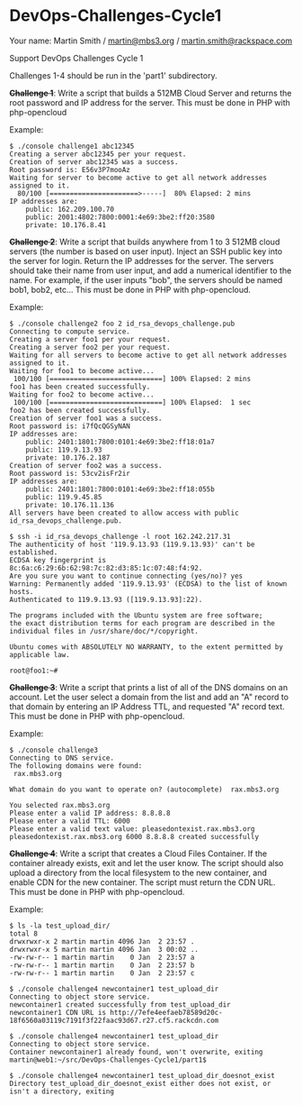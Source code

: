 DevOps-Challenges-Cycle1
========================

Your name: Martin Smith / martin@mbs3.org / martin.smith@rackspace.com

Support DevOps Challenges Cycle 1

Challenges 1-4 should be run in the 'part1' subdirectory.

~~__Challenge 1__~~: Write a script that builds a 512MB Cloud Server and returns the root password and IP address for the server. This must be done in PHP with php-opencloud 

Example:
```
$ ./console challenge1 abc12345
Creating a server abc12345 per your request.
Creation of server abc12345 was a success.
Root password is: E56v3P7mooAz
Waiting for server to become active to get all network addresses assigned to it.
  80/100 [======================>-----]  80% Elapsed: 2 mins 
IP addresses are:
	public: 162.209.100.70
	public: 2001:4802:7800:0001:4e69:3be2:ff20:3580
	private: 10.176.8.41
```

~~__Challenge 2__~~: Write a script that builds anywhere from 1 to 3 512MB cloud servers (the number is based on user input). Inject an SSH public key into the server for login. Return the IP addresses for the server. The servers should take their name from user input, and add a numerical identifier to the name. For example, if the user inputs "bob", the servers should be named bob1, bob2, etc... This must be done in PHP with php-opencloud. 

Example:
```
$ ./console challenge2 foo 2 id_rsa_devops_challenge.pub 
Connecting to compute service.
Creating a server foo1 per your request.
Creating a server foo2 per your request.
Waiting for all servers to become active to get all network addresses assigned to it.
Waiting for foo1 to become active...
 100/100 [============================] 100% Elapsed: 2 mins 
foo1 has been created successfully.
Waiting for foo2 to become active...
 100/100 [============================] 100% Elapsed:  1 sec
foo2 has been created successfully.
Creation of server foo1 was a success.
Root password is: i7fQcQGSyNAN
IP addresses are:
	public: 2401:1801:7800:0101:4e69:3be2:ff18:01a7
	public: 119.9.13.93
	private: 10.176.2.187
Creation of server foo2 was a success.
Root password is: 53cv2isFr2ir
IP addresses are:
	public: 2401:1801:7800:0101:4e69:3be2:ff18:055b
	public: 119.9.45.85
	private: 10.176.11.136
All servers have been created to allow access with public id_rsa_devops_challenge.pub.

$ ssh -i id_rsa_devops_challenge -l root 162.242.217.31
The authenticity of host '119.9.13.93 (119.9.13.93)' can't be established.
ECDSA key fingerprint is 8c:6a:c6:29:6b:62:98:7c:82:d3:85:1c:07:48:f4:92.
Are you sure you want to continue connecting (yes/no)? yes
Warning: Permanently added '119.9.13.93' (ECDSA) to the list of known hosts.
Authenticated to 119.9.13.93 ([119.9.13.93]:22).

The programs included with the Ubuntu system are free software;
the exact distribution terms for each program are described in the
individual files in /usr/share/doc/*/copyright.

Ubuntu comes with ABSOLUTELY NO WARRANTY, to the extent permitted by
applicable law.

root@foo1:~#

```

~~__Challenge 3__~~: Write a script that prints a list of all of the DNS domains on an account. Let the user select a domain from the list and add an "A" record to that domain by entering an IP Address TTL, and requested "A" record text. This must be done in PHP with php-opencloud. 

Example:
```
$ ./console challenge3  
Connecting to DNS service.
The following domains were found:
 rax.mbs3.org

What domain do you want to operate on? (autocomplete)  rax.mbs3.org

You selected rax.mbs3.org
Please enter a valid IP address: 8.8.8.8
Please enter a valid TTL: 6000
Please enter a valid text value: pleasedontexist.rax.mbs3.org
pleasedontexist.rax.mbs3.org 6000 8.8.8.8 created successfully
```

~~__Challenge 4__~~: Write a script that creates a Cloud Files Container. If the container already exists, exit and let the user know. The script should also upload a directory from the local filesystem to the new container, and enable CDN for the new container. The script must return the CDN URL. This must be done in PHP with php-opencloud. 

Example:
```
$ ls -la test_upload_dir/
total 8
drwxrwxr-x 2 martin martin 4096 Jan  2 23:57 .
drwxrwxr-x 5 martin martin 4096 Jan  3 00:02 ..
-rw-rw-r-- 1 martin martin    0 Jan  2 23:57 a
-rw-rw-r-- 1 martin martin    0 Jan  2 23:57 b
-rw-rw-r-- 1 martin martin    0 Jan  2 23:57 c

$ ./console challenge4 newcontainer1 test_upload_dir
Connecting to object store service.
newcontainer1 created successfully from test_upload_dir
newcontainer1 CDN URL is http://7efe4eefaeb78589d20c-18f6560a03119c7191f3f22faac93d67.r27.cf5.rackcdn.com

$ ./console challenge4 newcontainer1 test_upload_dir
Connecting to object store service.
Container newcontainer1 already found, won't overwrite, exiting
martin@web1:~/src/DevOps-Challenges-Cycle1/part1$ 

$ ./console challenge4 newcontainer1 test_upload_dir_doesnot_exist
Directory test_upload_dir_doesnot_exist either does not exist, or isn't a directory, exiting
```
